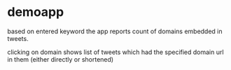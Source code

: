 # demoapp

based on entered keyword the app reports count of domains embedded in tweets. 

clicking on  domain shows list of tweets which had the specified domain url in them (either directly or shortened)
